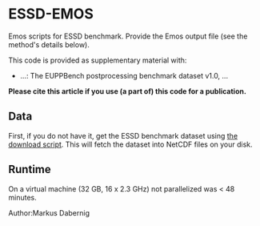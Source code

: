 # ESSD-EMOS

Emos scripts for ESSD benchmark. Provide the Emos output file (see the method's details below).

This code is provided as supplementary material with:

* ...: The EUPPBench postprocessing benchmark dataset v1.0, ...

**Please cite this article if you use (a part of) this code for a publication.**

## Data

First, if you do not have it, get the ESSD benchmark dataset using [the download script](https://github.com/EUPP-benchmark/ESSD-benchmark-datasets). This will fetch the dataset into NetCDF files on your disk.

## Runtime 

On a virtual machine (32 GB, 16 x 2.3 GHz) not parallelized was < 48 minutes.

Author:Markus Dabernig
